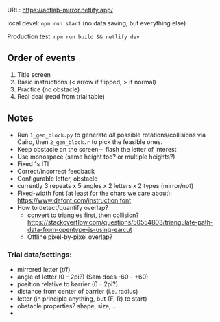 URL: https://actlab-mirror.netlify.app/

local devel: `npm run start` (no data saving, but everything else)

Production test: `npm run build && netlify dev`

## Order of events

1. Title screen
2. Basic instructions (< arrow if flipped, > if normal)
3. Practice (no obstacle)
4. Real deal (read from trial table)

## Notes

- Run `1_gen_block.py` to generate _all_ possible rotations/collisions via Cairo, then `2_gen_block.r` to pick the feasible ones.
- Keep obstacle on the screen-- flash the letter of interest
- Use monospace (same height too? or multiple heights?)
- Fixed 1s ITI
- Correct/incorrect feedback
- Configurable letter, obstacle
- currently 3 repeats x 5 angles x 2 letters x 2 types (mirror/not)
- Fixed-width font (at least for the chars we care about): https://www.dafont.com/instruction.font
- How to detect/quantify overlap?
  - convert to triangles first, then collision? https://stackoverflow.com/questions/50554803/triangulate-path-data-from-opentype-js-using-earcut
  - Offline pixel-by-pixel overlap?

### Trial data/settings:

- mirrored letter (t/f)
- angle of letter (0 - 2pi?) (Sam does -60 - +60)
- position relative to barrier (0 - 2pi?)
- distance from center of barrier (i.e. radius)
- letter (in principle anything, but {F, R} to start)
- obstacle properties? shape, size, ...
-
